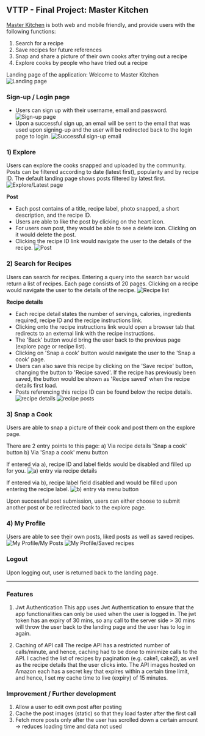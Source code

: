 ## VTTP - Final Project: Master Kitchen

<a href="https://vttp-fp-masterkitchen.herokuapp.com/" target="_blank">Master Kitchen</a> is both web and mobile friendly, and provide users with the following functions:
1) Search for a recipe
2) Save recipes for future references
3) Snap and share a picture of their own cooks after trying out a recipe
4) Explore cooks by people who have tried out a recipe

Landing page of the application: Welcome to Master Kitchen
![Landing page](/FPServer/src/main/resources/static/LandingPage.png)

### Sign-up / Login page
* Users can sign up with their username, email and password.
  ![Sign-up page](/FPServer/src/main/resources/static/SignUp.png)
* Upon a successful sign up, an email will be sent to the email that was used upon signing-up and the user will be redirected back to the login page to login.
  ![Successful sign-up email](/FPServer/src/main/resources/static/SuccessSignUpEmail.png)

### 1) Explore
Users can explore the cooks snapped and uploaded by the community. Posts can be filtered according to date (latest first), popularity and by recipe ID. The default landing page shows posts filtered by latest first.
![Explore/Latest page](/FPServer/src/main/resources/static/LatestPage.png)

**Post**
* Each post contains of a title, recipe label, photo snapped, a short description, and the recipe ID. 
* Users are able to like the post by clicking on the heart icon.
* For users own post, they would be able to see a delete icon. Clicking on it would delete the post.
* Clicking the recipe ID link would navigate the user to the details of the recipe.
![Post](/FPServer/src/main/resources/static/Post.png)

### 2) Search for Recipes
Users can search for recipes. Entering a query into the search bar would return a list of recipes. Each page consists of 20 pages. Clicking on a recipe would navigate the user to the details of the recipe.
![Recipe list](/FPServer/src/main/resources/static/SearchRecipes.png)

**Recipe details**
* Each recipe detail states the number of servings, calories, ingredients required, recipe ID and the recipe instructions link.
* Clicking onto the recipe instructions link would open a browser tab that redirects to an external link with the recipe instructions.
* The 'Back' button would bring the user back to the previous page (explore page or recipe list).
* Clicking on 'Snap a cook' button would navigate the user to the 'Snap a cook' page.
* Users can also save this recipe by clicking on the 'Save recipe' button, changing the button to 'Recipe saved'. If the recipe has previously been saved, the button would be shown as 'Recipe saved' when the recipe details first load.
* Posts referencing this recipe ID can be found below the recipe details.
![recipe details](/FPServer/src/main/resources/static/RecipeDetails.png)
![recipe posts](/FPServer/src/main/resources/static/RecipeDetailsPost.png)

### 3) Snap a Cook
Users are able to snap a picture of their cook and post them on the explore page. 

There are 2 entry points to this page:
a) Via recipe details 'Snap a cook' button
b) Via 'Snap a cook' menu button

If entered via a), recipe ID and label fields would be disabled and filled up for you. 
![a) entry via recipe details](/FPServer/src/main/resources/static/SearchDetails.png)

If entered via b), recipe label field disabled and would be filled upon entering the recipe label.
![b) entry via menu button](/FPServer/src/main/resources/static/SearchMenuTab.png)

Upon successful post submission, users can either choose to submit another post or be redirected back to the explore page.

### 4) My Profile
Users are able to see their own posts, liked posts as well as saved recipes.
![My Profile/My Posts](/FPServer/src/main/resources/static/ProfileMyPosts.png)
![My Profile/Saved recipes](/FPServer/src/main/resources/static/SavedRecipes.png)

### Logout
Upon logging out, user is returned back to the landing page.

---

### Features
1) Jwt Authentication
This app uses Jwt Authentication to ensure that the app functionalities can only be used when the user is logged in. The jwt token has an expiry of 30 mins, so any call to the server side > 30 mins will throw the user back to the landing page and the user has to log in again. 

2) Caching of API call
The recipe API has a restricted number of calls/minute, and hence, caching had to be done to minimize calls to the API. I cached the list of recipes by pagination (e.g. cake1, cake2), as well as the recipe details that the user clicks into. The API images hosted on Amazon each has a secret key that expires within a certain time limit, and hence, I set my cache time to live (expiry) of 15 minutes.

### Improvement / Further development
1) Allow a user to edit own post after posting
2) Cache the post images (static) so that they load faster after the first call
3) Fetch more posts only after the user has scrolled down a certain amount -> reduces loading time and data not used